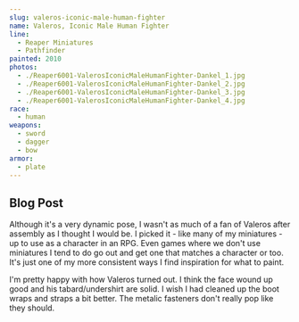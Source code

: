 ```yaml
---
slug: valeros-iconic-male-human-fighter
name: Valeros, Iconic Male Human Fighter
line:
  - Reaper Miniatures
  - Pathfinder
painted: 2010
photos:
  - ./Reaper6001-ValerosIconicMaleHumanFighter-Dankel_1.jpg
  - ./Reaper6001-ValerosIconicMaleHumanFighter-Dankel_2.jpg
  - ./Reaper6001-ValerosIconicMaleHumanFighter-Dankel_3.jpg
  - ./Reaper6001-ValerosIconicMaleHumanFighter-Dankel_4.jpg
race:
  - human
weapons:
  - sword
  - dagger
  - bow
armor:
  - plate
---
```


## Blog Post

Although it's a very dynamic pose, I wasn't as much of a fan of Valeros after assembly as I thought I would be. I picked it - like many of my miniatures - up to use as a character in an RPG. Even games where we don't use miniatures I tend to do go out and get one that matches a character or too. It's just one of my more consistent ways I find inspiration for what to paint.

I'm pretty happy with how Valeros turned out. I think the face wound up good and his tabard/undershirt are solid. I wish I had cleaned up the boot wraps and straps a bit better. The metalic fasteners don't really pop like they should.
